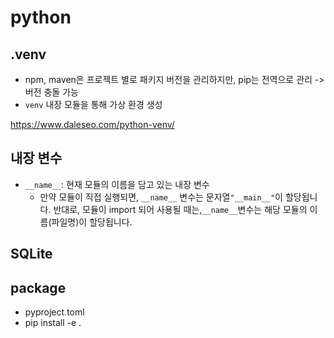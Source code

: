 # python 

## .venv

- npm, maven은 프로젝트 별로 패키지 버전을 관리하지만, pip는 전역으로 관리 -> 버전 충돌 가능
- `venv` 내장 모듈을 통해 가상 환경 생성 

https://www.daleseo.com/python-venv/

## 내장 변수

- `__name__`: 현재 모듈의 이름을 담고 있는 내장 변수
  - 만약 모듈이 직접 실행되면, `__name__` 변수는 문자열`"__main__"`이 할당됩니다. 반대로, 모듈이 import 되어 사용될 때는,`__name__`변수는 해당 모듈의 이름(파일명)이 할당됩니다.

## SQLite



## package

- pyproject.toml
- pip install -e .